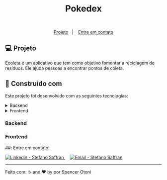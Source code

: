 <div align="center">
    <h1 align="center"> Pokedex </h1>
</div>

<br />

<p align="center">
  <a href="#computer-project">Projeto</a>&nbsp;&nbsp;&nbsp;|&nbsp;&nbsp;&nbsp;
  <a href="#mailbox_with_mail-get-in-touch">Entre em contato</a>
  </p>

## :computer: Projeto

Ecoleta é um aplicativo que tem como objetivo fomentar a reciclagem de resíduos. Ele ajuda pessoas a encontrar pontos de coleta.

## :rocket: Construído com

Este projeto foi desenvolvido com as seguintes tecnologias:

<details>
  <summary>Backend</summary>

- [Node.js]
- [Express]
- [JWT]
- [Bcrypt]
- [Express-async-errors]
- [MYSql]
- [Sequelize]
- [Dotenv]
- [Cors]
- [VS Code]

</details>

<details>
  <summary>Frontend</summary>

- [React](https://pt-br.reactjs.org/)
- [Typescript](https://www.typescriptlang.org/)
- [Styled Components](https://styled-components.com/)
- [Axios](https://www.npmjs.com/package/axios)
- [React Dropzone](https://github.com/react-dropzone/react-dropzone)
- [React Icons](https://react-icons.netlify.com/#/)
- [Leaflet](https://leafletjs.com/)
- [React Leaflet](https://react-leaflet.js.org/)
- [VS Code](https://code.visualstudio.com/)

</details>


### Backend

### Frontend

##: Entre em contato!

<a href="https://www.linkedin.com/in/spencer-otoni-desenvolvedor/" target="_blank" >
  <img alt="Linkedin - Stefano Saffran" src="https://img.shields.io/badge/Linkedin--%23F8952D?style=social&logo=linkedin">
</a>&nbsp;&nbsp;&nbsp;
<a href="mailto:sspencerotoni@gmail.com" target="_blank" >
  <img alt="Email - Stefano Saffran" src="https://img.shields.io/badge/Email--%23F8952D?style=social&logo=gmail">
</a>

---

Feito com: ☕ and ❤️ by por Spencer Otoni
